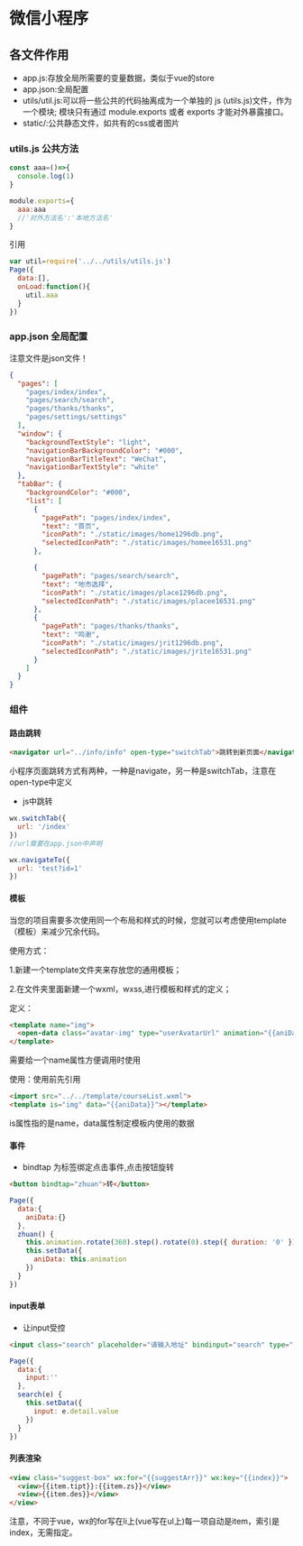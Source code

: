 # 微信小程序

## 各文件作用

- app.js:存放全局所需要的变量数据，类似于vue的store
- app.json:全局配置
- utils/util.js:可以将一些公共的代码抽离成为一个单独的 js (utils.js)文件，作为一个模块; 模块只有通过 module.exports 或者 exports 才能对外暴露接口。 
- static/:公共静态文件，如共有的css或者图片

### utils.js 公共方法
```js
const aaa=()=>{
  console.log(1)
}

module.exports={
  aaa:aaa
  //'对外方法名':'本地方法名'
}
```

引用
```js
var util=require('../../utils/utils.js')
Page({
  data:[],
  onLoad:function(){
    util.aaa
  }
})
```

### app.json 全局配置

注意文件是json文件！
```json
{
  "pages": [
    "pages/index/index",
    "pages/search/search",
    "pages/thanks/thanks",
    "pages/settings/settings"
  ],
  "window": {
    "backgroundTextStyle": "light",
    "navigationBarBackgroundColor": "#000",
    "navigationBarTitleText": "WeChat",
    "navigationBarTextStyle": "white"
  },
  "tabBar": {
    "backgroundColor": "#000",
    "list": [
      {
        "pagePath": "pages/index/index",
        "text": "首页",
        "iconPath": "./static/images/home1296db.png",
        "selectedIconPath": "./static/images/homee16531.png"
      },

      {
        "pagePath": "pages/search/search",
        "text": "地市选择",
        "iconPath": "./static/images/place1296db.png",
        "selectedIconPath": "./static/images/placee16531.png"
      },
      {
        "pagePath": "pages/thanks/thanks",
        "text": "鸣谢",
        "iconPath": "./static/images/jrit1296db.png",
        "selectedIconPath": "./static/images/jrite16531.png"
      }
    ]
  }
}

```

### 组件

#### 路由跳转

```html
<navigator url="../info/info" open-type="switchTab">跳转到新页面</navigator>
```

小程序页面跳转方式有两种，一种是navigate，另一种是switchTab，注意在open-type中定义

- js中跳转

```js
wx.switchTab({
  url: '/index'
})
//url需要在app.json中声明
```

```js
wx.navigateTo({
  url: 'test?id=1'
})
```

#### 模板

当您的项目需要多次使用同一个布局和样式的时候，您就可以考虑使用template（模板）来减少冗余代码。

使用方式：

1.新建一个template文件夹来存放您的通用模板；

2.在文件夹里面新建一个wxml，wxss,进行模板和样式的定义；

定义：
```html
<template name="img">
  <open-data class="avatar-img" type="userAvatarUrl" animation="{{aniData}}" />
</template>
```
需要给一个name属性方便调用时使用

使用：使用前先引用
```html
<import src="../../template/courseList.wxml">
<template is="img" data="{{aniData}}"></template>
```
is属性指的是name，data属性制定模板内使用的数据

#### 事件

- bindtap 为标签绑定点击事件,点击按钮旋转

```html
<button bindtap="zhuan">转</button>
```

```js
Page({
  data:{
    aniData:{}
  },
  zhuan() {
    this.animation.rotate(360).step().rotate(0).step({ duration: '0' })
    this.setData({
      aniData: this.animation
    })
  }
})

```

#### input表单

- 让input受控

```html
<input class="search" placeholder="请输入地址" bindinput="search" type="text" confirm-type="done" bindconfirm="go" />
```

```js
Page({
  data:{
    input:''
  },
  search(e) {
    this.setData({
      input: e.detail.value
    })
  }
})
```

#### 列表渲染

```html
<view class="suggest-box" wx:for="{{suggestArr}}" wx:key="{{index}}">
  <view>{{item.tipt}}:{{item.zs}}</view>
  <view>{{item.des}}</view>
</view>
```

注意，不同于vue，wx的for写在li上(vue写在ul上)每一项自动是item，索引是index，无需指定。